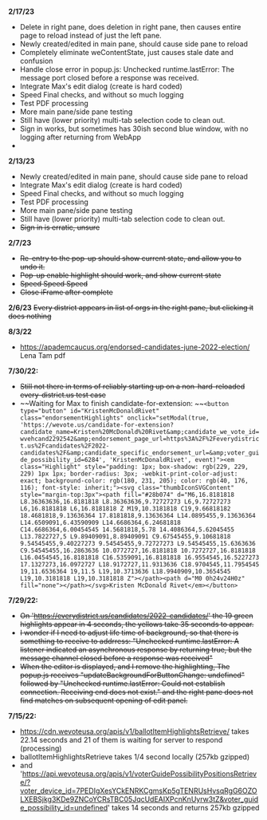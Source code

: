 **2/17/23**
* Delete in right pane, does deletion in right pane, then causes entire page to reload instead of just the left pane.
* Newly created/edited in main pane, should cause side pane to reload
* Completely eliminate weContentState, just causes stale date and confusion
* Handle close error in popup.js: Unchecked runtime.lastError: The message port closed before a response was received.
* Integrate Max's edit dialog (create is hard coded)
* Speed Final checks, and without so much logging
* Test PDF processing
* More main pane/side pane testing 
* Still have (lower priority) multi-tab selection code to clean out.
* Sign in works, but sometimes has 30ish second blue window, with no logging after returning from WebApp 
* 
**2/13/23**
* Newly created/edited in main pane, should cause side pane to reload
* Integrate Max's edit dialog (create is hard coded)
* Speed Final checks, and without so much logging
* Test PDF processing
* More main pane/side pane testing 
* Still have (lower priority) multi-tab selection code to clean out.
* ~~Sign in is erratic, unsure~~

**2/7/23**
* ~~Re-entry to the pop-up should show current state, and allow you to undo it.~~
* ~~Pop-up enable highlight should work, and show current state~~
* ~~Speed Speed Speed~~
* ~~Close iFrame after complete~~

**2/6/23**
~~Every district appears in list of orgs in the right pane, 
but clicking it does nothing~~

**8/3/22**
* https://apademcaucus.org/endorsed-candidates-june-2022-election/  Lena Tam pdf 

**7/30/22:**
* ~~Still not there in terms of reliably starting up on a non-hard-reloaded every-district.us test case~~
* ~~Waiting for Max to finish candidate-for-extension: ~~`<button type="button" id="KristenMcDonaldRivet" class="endorsementHighlights" onclick="setModal(true, 'https://wevote.us/candidate-for-extension?candidate_name=Kristen%20McDonald%20Rivet&amp;candidate_we_vote_id=wvehcand2292542&amp;endorsement_page_url=https%3A%2F%2Feverydistrict.us%2Fcandidates%2F2022-candidates%2F&amp;candidate_specific_endorsement_url=&amp;voter_guide_possibility_id=6284', 'KristenMcDonaldRivet', event)"><em class="Highlight" style="padding: 1px; box-shadow: rgb(229, 229, 229) 1px 1px; border-radius: 3px; -webkit-print-color-adjust: exact; background-color: rgb(180, 231, 205); color: rgb(40, 176, 116); font-style: inherit;"><svg class="thumbIconSVGContent" style="margin-top:3px"><path fill="#28b074" d="M6,16.8181818 L8.36363636,16.8181818 L8.36363636,9.72727273 L6,9.72727273 L6,16.8181818 L6,16.8181818 Z M19,10.3181818 C19,9.66818182 18.4681818,9.13636364 17.8181818,9.13636364 L14.0895455,9.13636364 L14.6509091,6.43590909 L14.6686364,6.24681818 C14.6686364,6.00454545 14.5681818,5.78 14.4086364,5.62045455 L13.7822727,5 L9.89409091,8.89409091 C9.67545455,9.10681818 9.54545455,9.40227273 9.54545455,9.72727273 L9.54545455,15.6363636 C9.54545455,16.2863636 10.0772727,16.8181818 10.7272727,16.8181818 L16.0454545,16.8181818 C16.5359091,16.8181818 16.9554545,16.5227273 17.1327273,16.0972727 L18.9172727,11.9313636 C18.9704545,11.7954545 19,11.6536364 19,11.5 L19,10.3713636 L18.9940909,10.3654545 L19,10.3181818 L19,10.3181818 Z"></path><path d="M0 0h24v24H0z" fill="none"></path></svg>Kristen McDonald Rivet</em></button>`

**7/29/22:**
* ~~On 'https://everydistrict.us/candidates/2022-candidates/' the 19 green highlights appear in 4 seconds, the yellows take 35 seconds to appear.~~ 
* ~~I wonder if I need to adjust life time of background, so that there is something to receive to addrress: "Unchecked runtime.lastError: A listener indicated an asynchronous response by returning true, but the message channel closed before a response was received"~~
* ~~When the editor is displayed, and I remove the highlighting, The popup.js receives 
"updateBackgroundForButtonChange:  undefined" followed by "Unchecked runtime.lastError: Could not establish connection. Receiving end does not exist."
and the right pane does not find matches on subsequent opening of edit panel.~~


**7/15/22:**
* https://cdn.wevoteusa.org/apis/v1/ballotItemHighlightsRetrieve/ takes 22.14 seconds and 21 of them is waiting for server to respond (processing)
* ballotItemHighlightsRetrieve takes 1/4 second locally (257kb gzipped) 
* and 'https://api.wevoteusa.org/apis/v1/voterGuidePossibilityPositionsRetrieve/?voter_device_id=7PEDIgXesYCkENRKCgmsKp5gTENRUsHvsqRgG6OZOLXEBSjkg3KDe9ZNCoYCRsTBC05JqcUdEAIXPcnKnUyrw3tZ&voter_guide_possibility_id=undefined' takes 14 seconds and returns 257kb gzipped





